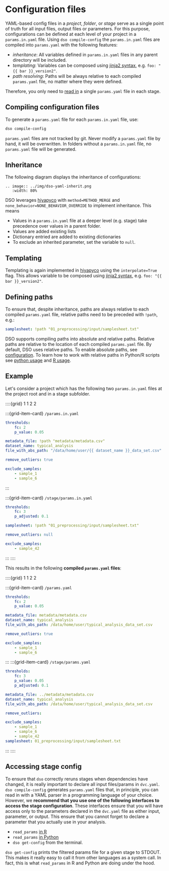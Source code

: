 # Configuration files

YAML-based config files in a _project_, _folder_, or _stage_ serve as a single point of truth for all input files, output files or parameters.
For this purpose, configurations can be defined at each level of your project in a `params.in.yaml` file.
Using `dso compile-config` the `params.in.yaml` files are compiled into `params.yaml` with the following features:

-   _inheritance_: All variables defined in `params.in.yaml` files in any parent directory will be included.
-   _templating_: Variables can be composed using [jinja2 syntax](https://jinja.palletsprojects.com/en/stable/templates/#variables), e.g. `foo: "{{ bar }}_version2"`.
-   _path resolving_: Paths will be always relative to each compiled `params.yaml` file, no matter where they were defined.

Therefore, you only need to [read in](#accessing-stage-config) a single `params.yaml` file in each stage.

## Compiling configuration files

To generate a `params.yaml` file for each `params.in.yaml` file, use:

```bash
dso compile-config
```

`params.yaml` files are not tracked by git. Never modify a `params.yaml` file by hand, it will be overwritten.
In folders without a `params.in.yaml` file, no `params.yaml` file will be generated.

## Inheritance

The following diagram displays the inheritance of configurations:

```{eval-rst}
.. image:: ../img/dso-yaml-inherit.png
   :width: 80%

```

<p></p>

DSO leverages [hiyapyco](https://github.com/zerwes/hiyapyco) with `method=METHOD_MERGE` and `none_behavior=NONE_BEHAVIOR_OVERRIDE`
to implement inheritance. This means

-   Values in a `params.in.yaml` file at a deeper level (e.g. stage) take precedence over values in a parent folder.
-   Values are added existing lists
-   Dictionary entried are added to existing dictionaries
-   To exclude an inherited parameter, set the variable to `null`.

## Templating

Templating is again implemented in [hiyapyco](https://github.com/zerwes/hiyapyco) using the `interpolate=True` flag.
This allows variable to be composed using [jinja2 syntax](https://jinja.palletsprojects.com/en/stable/templates/#variables), e.g. `foo: "{{ bar }}_version2"`.

## Defining paths

To ensure that, despite inheritance, paths are always relative to each compiled `params.yaml` file, relative paths need to be preceded with `!path`, e.g.:

```yaml
samplesheet: !path "01_preprocessing/input/samplesheet.txt"
```

DSO supports compiling paths into absolute and relative paths. Relative paths are relative to the location of
each compiled `params.yaml` file. By default, DSO uses relative paths. To enable absolute paths, see
[configuration](../cli_configuration.md#project-specific-settings----pyprojecttoml). To learn
how to work with relative paths in Python/R scripts see [python usage](../python_usage.md) and [R usage](https://boehringer-ingelheim.github.io/dso-r/).

## Example

Let's consider a project which has the following two `params.in.yaml` files at the project root
and in a stage subfolder.

::::{grid} 1 1 2 2

:::{grid-item-card} `/params.in.yaml`

```yaml
thresholds:
    fc: 2
    p_value: 0.05

metadata_file: !path "metadata/metadata.csv"
dataset_name: typical_analysis
file_with_abs_path: "/data/home/user/{{ dataset_name }}_data_set.csv"

remove_outliers: true

exclude_samples:
    - sample_1
    - sample_6
```

:::

:::{grid-item-card} `/stage/params.in.yaml`

```yaml
thresholds:
    fc: 3
    p_adjusted: 0.1

samplesheet: !path "01_preprocessing/input/samplesheet.txt"

remove_outliers: null

exclude_samples:
    - sample_42
```

:::
::::

This results in the following **compiled `params.yaml` files**:

::::{grid} 1 1 2 2

:::{grid-item-card} `/params.yaml`

```yaml
thresholds:
    fc: 2
    p_value: 0.05

metadata_file: metadata/metadata.csv
dataset_name: typical_analysis
file_with_abs_path: /data/home/user/typical_analysis_data_set.csv

remove_outliers: true

exclude_samples:
    - sample_1
    - sample_6
```

:::
:::{grid-item-card} `/stage/params.yaml`

```yaml
thresholds:
    fc: 3
    p_value: 0.05
    p_adjusted: 0.1

metadata_file: ../metadata/metadata.csv
dataset_name: typical_analysis
file_with_abs_path: /data/home/user/typical_analysis_data_set.csv

remove_outliers:

exclude_samples:
    - sample_1
    - sample_6
    - sample_42
samplesheet: 01_preprocessing/input/samplesheet.txt
```

:::
::::

## Accessing stage config

To ensure that `dso` correctly reruns stages when dependencies have changed, it is really important
to declare all input files/params in `dvc.yaml`. `dso compile-config` generates `params.yaml` files that,
in principle, you can read in with a YAML parser in a programming language of your choice.
However, we **recommend that you use one of the following interfaces to access the stage configuration**.
These interfaces ensure that you will have access only to the parameters declared in the `dvc.yaml` file as
either input, parameter, or output. This ensure that you cannot forget to declare a parameter that you actually
use in your analysis.

-   `read_params` [in R](https://boehringer-ingelheim.github.io/dso-r/)
-   `read_params` [in Python](../python_usage.md)
-   `dso get-config` from the terminal.

`dso get-config` prints the filtered params file for a given stage to STDOUT. This makes it really easy to
call it from other languages as a system call. In fact, this is what `read_params` in R and Python are doing under the hood.
